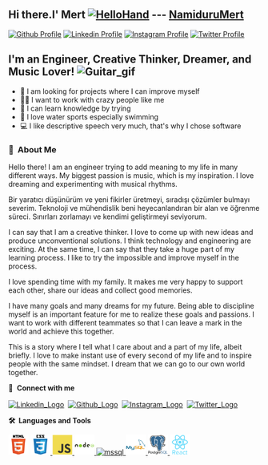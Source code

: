 ## Hi there.I' Mert <a target="_blank" href="https://www.instagram.com/mertnamiduru/"> <img src="https://media.tenor.com/oqXocliEYAMAAAAi/hello-yellow.gif" alt="HelloHand" width="5%" /></a> --- <a  href="https://github.com/NamiduruMert">NamiduruMert</a>

<a target="_blank" href="https://github.com/NamiduruMert"
      ><img
        height="34px"
        width="135px"
        alt="Github Profile"
        src="https://img.shields.io/twitter/follow/NamiduruMert?label=Follow%20Me&logo=github&logoColor=black&style=social"
    /></a>
    <a target="_blank" href="https://tr.linkedin.com/in/mert-namiduru">
      <img
        height="34px"
        width="175px"
        alt="Linkedin Profile"
        src="https://img.shields.io/twitter/url?color=gray&label=Make%20a%20Connection&logo=linkedin&logoColor=cyan&style=plastic&url=https%3A%2F%2Fhelp.twitter.com%2Ftr%2Fusing-twitter%2Ftweet-and-moment-url"
    /></a>
    <a target="_blank" href="https://tr.linkedin.com/in/mert-namiduru">
      <img
        height="34px"
        alt="Instagram Profile"
        src="https://img.shields.io/twitter/follow/shields_io?color=gray&label=Instagram&logo=instagram&logoColor=red&style=for-the-badge"
    /></a>
    <a target="_blank" href="https://tr.linkedin.com/in/mert-namiduru">
      <img
        height="34px"
        alt="Twitter Profile"
        src="https://img.shields.io/twitter/follow/shields_io?color=gray&label=Twitter&logo=twitter&style=social"
    /></a>
    
## I'm an Engineer, Creative Thinker, Dreamer, and Music Lover! <img width="5%" src="https://media.tenor.com/0Kvj5sTc1IsAAAAi/raf-rafs.gif" alt="Guitar_gif">

- :eyes: I am looking for projects where I can improve myself
- :zombie_man: I want to work with crazy people like me
- :green_book: I can learn knowledge by trying
- :diving_mask: I love water sports especially swimming
- :computer: I like descriptive speech very much, that's why I chose software

### :mag_right:&nbsp; About Me

Hello there! I am an engineer trying to add meaning to my life in many different ways. My biggest passion is music, which is my inspiration. I love dreaming and experimenting with musical rhythms.

Bir yaratıcı düşünürüm ve yeni fikirler üretmeyi, sıradışı çözümler bulmayı severim. Teknoloji ve mühendislik beni heyecanlandıran bir alan ve öğrenme süreci. Sınırları zorlamayı ve kendimi geliştirmeyi seviyorum.

I can say that I am a creative thinker. I love to come up with new ideas and produce unconventional solutions. I think technology and engineering are exciting. At the same time, I can say that they take a huge part of my learning process. I like to try the impossible and improve myself in the process.

I love spending time with my family. It makes me very happy to support each other, share our ideas and collect good memories.

I have many goals and many dreams for my future. Being able to discipline myself is an important feature for me to realize these goals and passions. I want to work with different teammates so that I can leave a mark in the world and achieve this together.

This is a story where I tell what I care about and a part of my life, albeit briefly. I love to make instant use of every second of my life and to inspire people with the same mindset. I dream that we can go to our own world together.



🔗 &nbsp;**Connect with me**
<p align="left">
<a href="https://www.linkedin.com/in/mert-namiduru/" target="blank"><img align="center" src="https://raw.githubusercontent.com/rahuldkjain/github-profile-readme-generator/master/src/images/icons/Social/linked-in-alt.svg" alt="Linkedin_Logo" height="30" width="40" /></a>&nbsp;
<a href="https://github.com/NamiduruMert" target="blank"><img align="center" src="https://cdn4.iconfinder.com/data/icons/iconsimple-logotypes/512/github-1024.png" alt="Github_Logo" height="30" width="40" /></a>&nbsp;
<a href="https://www.instagram.com/mertnamiduru/" target="blank"><img align="center" src="https://raw.githubusercontent.com/rahuldkjain/github-profile-readme-generator/master/src/images/icons/Social/instagram.svg" alt="Instagram_Logo" height="30" width="40" /></a>&nbsp;
<a href="https://twitter.com/MertNamiduru" target="blank"><img align="center" src="https://raw.githubusercontent.com/rahuldkjain/github-profile-readme-generator/master/src/images/icons/Social/twitter.svg" alt="Twitter_Logo" height="30" width="40" /></a>&nbsp;
      

 <b>🛠️&nbsp;&nbsp;Languages&nbsp;and&nbsp;Tools</b>
  <br/>
  <p align="left"><a href="https://www.w3schools.com/html/" target="_blank"> <img src="https://raw.githubusercontent.com/devicons/devicon/master/icons/html5/html5-original-wordmark.svg" alt="html5" width="40" height="40"/></a> <a href="https://www.w3schools.com/css/" target="_blank"> <img src="https://raw.githubusercontent.com/devicons/devicon/master/icons/css3/css3-original-wordmark.svg" alt="css3" width="40" height="40"/> </a><a href="https://developer.mozilla.org/en-US/docs/Web/JavaScript" target="_blank"> <img src="https://raw.githubusercontent.com/devicons/devicon/master/icons/javascript/javascript-original.svg" alt="javascript" width="40" height="40"/> </a><a href="https://nodejs.org" target="_blank"> <img src="https://raw.githubusercontent.com/devicons/devicon/master/icons/nodejs/nodejs-original-wordmark.svg" alt="nodejs" width="40" height="40"/> </a><a href="https://www.microsoft.com/en-us/sql-server" target="_blank"> <img src="https://www.svgrepo.com/show/303229/microsoft-sql-server-logo.svg" alt="mssql" width="40" height="40"/> </a> </a> <a href="https://www.mysql.com/" target="_blank"> <img src="https://raw.githubusercontent.com/devicons/devicon/master/icons/mysql/mysql-original-wordmark.svg" alt="mysql" width="40" height="40"/> </a><a href="https://www.postgresql.org" target="_blank"> <img src="https://raw.githubusercontent.com/devicons/devicon/master/icons/postgresql/postgresql-original-wordmark.svg" alt="postgresql" width="40" height="40"/> </a><a href="https://reactjs.org/" target="_blank"> <img src="https://raw.githubusercontent.com/devicons/devicon/master/icons/react/react-original-wordmark.svg" alt="react" width="40" height="40"/> </a></p>

</details>





    

    
